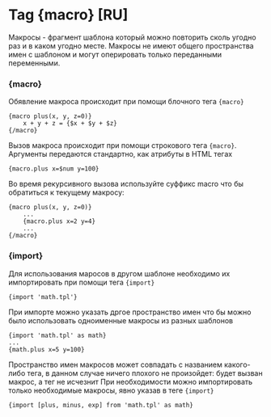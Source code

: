 Tag {macro} [RU]
================

Макросы - фрагмент шаблона который можно повторить сколь угодно раз и в каком угодно месте.
Макросы не имеют общего пространства имен с шаблоном и могут оперировать только переданными переменными.

### {macro}

Обявление макроса происходит при помощи блочного тега `{macro}`

```smarty
{macro plus(x, y, z=0)}
    x + y + z = {$x + $y + $z}
{/macro}
```

Вызов макроса происходит при помощи строкового тега `{macro}`. Аргументы передаются стандартно, как атрибуты в HTML тегах

```smarty
{macro.plus x=$num y=100}
```

Во время рекурсивного вызова используйте суффикс macro что бы обратиться к текущему макросу:

```smarty
{macro plus(x, y, z=0)}
    ...
    {macro.plus x=2 y=4}
    ...
{/macro}
```

### {import}

Для использования маросов в другом шаблоне необходимо их импортировать при помощи тега `{import}`

```smarty
{import 'math.tpl'}
```

При импорте можно указать дргое пространство имен что бы можно было использовать одноименные макросы из разных шаблонов

```smarty
{import 'math.tpl' as math}
...
{math.plus x=5 y=100}
```

Пространство имен макросов может совпадать с названием какого-либо тега, в данном случае ничего плохого не произойдет: будет вызван макрос, а тег не исчезнит
При необходимости можно импортировать только необходимые макросы, явно указав в теге `{import}`

```smarty
{import [plus, minus, exp] from 'math.tpl' as math}
```